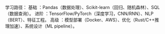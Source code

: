 学习路径：
基础 ：Pandas（数据处理）、Scikit-learn（回归、随机森林）、SQL（数据查询）。
进阶 ：TensorFlow/PyTorch（深度学习，CNN/RNN）、NLP（BERT）、特征工程。
高级 ：模型部署（Docker、AWS）、优化（Rust/C++推理加速）、系统设计（ML pipeline）。
